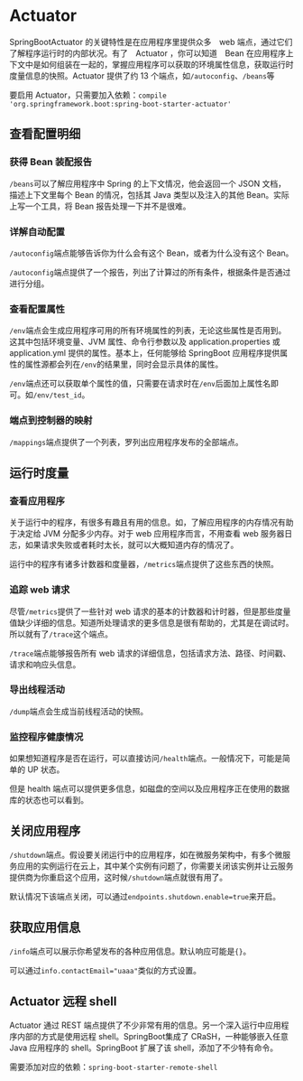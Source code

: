 # Actuator

SpringBootActuator 的关键特性是在应用程序里提供众多　web 端点，通过它们了解程序运行时的内部状况。有了　Actuator ，你可以知道　Bean 在应用程序上下文中是如何组装在一起的，掌握应用程序可以获取的环境属性信息，获取运行时度量信息的快照。Actuator 提供了约 13 个端点，如`/autoconfig`、`/beans`等

要启用 Actuator，只需要加入依赖：`compile 'org.springframework.boot:spring-boot-starter-actuator'`

## 查看配置明细

### 获得 Bean 装配报告

`/beans`可以了解应用程序中 Spring 的上下文情况，他会返回一个 JSON 文档，描述上下文里每个 Bean 的情况，包括其 Java 类型以及注入的其他 Bean。实际上写一个工具，将 Bean 报告处理一下并不是很难。

### 详解自动配置

`/autoconfig`端点能够告诉你为什么会有这个 Bean，或者为什么没有这个 Bean。

`/autoconfig`端点提供了一个报告，列出了计算过的所有条件，根据条件是否通过进行分组。

### 查看配置属性

`/env`端点会生成应用程序可用的所有环境属性的列表，无论这些属性是否用到。这其中包括环境变量、JVM 属性、命令行参数以及 application.properties 或 application.yml 提供的属性。基本上，任何能够给 SpringBoot 应用程序提供属性的属性源都会列在`/env`的结果里，同时会显示具体的属性。

`/env`端点还可以获取单个属性的值，只需要在请求时在`/env`后面加上属性名即可。如`/env/test_id`。

### 端点到控制器的映射

`/mappings`端点提供了一个列表，罗列出应用程序发布的全部端点。

## 运行时度量

### 查看应用程序

关于运行中的程序，有很多有趣且有用的信息。如，了解应用程序的内存情况有助于决定给 JVM 分配多少内存。对于 web 应用程序而言，不用查看 web 服务器日志，如果请求失败或者耗时太长，就可以大概知道内存的情况了。

运行中的程序有诸多计数器和度量器，`/metrics`端点提供了这些东西的快照。

### 追踪 web 请求

尽管`/metrics`提供了一些针对 web 请求的基本的计数器和计时器，但是那些度量值缺少详细的信息。知道所处理请求的更多信息是很有帮助的，尤其是在调试时。所以就有了`/trace`这个端点。

`/trace`端点能够报告所有 web 请求的详细信息，包括请求方法、路径、时间戳、请求和响应头信息。

### 导出线程活动

`/dump`端点会生成当前线程活动的快照。

### 监控程序健康情况

如果想知道程序是否在运行，可以直接访问`/health`端点。一般情况下，可能是简单的 UP 状态。

但是 health 端点可以提供更多信息，如磁盘的空间以及应用程序正在使用的数据库的状态也可以看到。

## 关闭应用程序

`/shutdown`端点。假设要关闭运行中的应用程序，如在微服务架构中，有多个微服务应用的实例运行在云上，其中某个实例有问题了，你需要关闭该实例并让云服务提供商为你重启这个应用，这时候`/shutdown`端点就很有用了。

默认情况下该端点关闭，可以通过`endpoints.shutdown.enable=true`来开启。

## 获取应用信息

`/info`端点可以展示你希望发布的各种应用信息。默认响应可能是`{}`。

可以通过`info.contactEmail="uaaa"`类似的方式设置。

## Actuator 远程 shell

Actuator 通过 REST 端点提供了不少非常有用的信息。另一个深入运行中应用程序内部的方式是使用远程 shell。SpringBoot集成了 CRaSH，一种能够嵌入任意 Java 应用程序的 shell。SpringBoot 扩展了该 shell，添加了不少特有命令。

需要添加对应的依赖：`spring-boot-starter-remote-shell`

